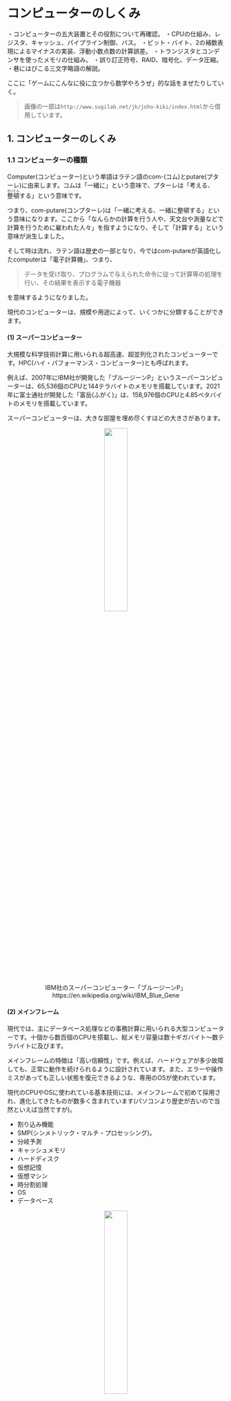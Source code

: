 # コンピューターのしくみ

・コンピューターの五大装置とその役割について再確認。
・CPUの仕組み、レジスタ、キャッシュ、パイプライン制御、バス。
・ビット・バイト、2の補数表現によるマイナスの実装、浮動小数点数の計算誤差。
・トランジスタとコンデンサを使ったメモリの仕組み。
・誤り訂正符号、RAID、暗号化、データ圧縮。
・巷にはびこる三文字略語の解説。

ここに「ゲームにこんなに役に立つから数学やろうぜ」的な話をまぜたりしていく。

>画像の一部は`http://www.sugilab.net/jk/joho-kiki/index.html`から借用しています。

## 1. コンピューターのしくみ

### 1.1 コンピューターの種類

Computer(コンピューター)という単語はラテン語のcom-(コム)とputare(プターレ)に由来します。コムは「一緒に」という意味で、プターレは「考える、<ruby>整頓<rt>せいとん</rt></ruby>する」という意味です。

つまり、com-putare(コンプターレ)は「一緒に考える、一緒に整頓する」という意味になります。ここから「なんらかの計算を行う人や、天文台や測量などで計算を行うために雇われた人々」を指すようになり、そして「計算する」という意味が派生しました。

そして時は流れ、ラテン語は歴史の一部となり、今ではcom-putareが英語化したcomputerは「電子計算機」、つまり、

>データを受け取り、プログラムで与えられた命令に従って計算等の処理を行い、その結果を表示する電子機器

を意味するようになりました。

現代のコンピューターは、規模や用途によって、いくつかに分類することができます。

#### (1) スーパーコンピューター

大規模な科学技術計算に用いられる超高速、超並列化されたコンピューターです。HPC(ハイ・パフォーマンス・コンピューター)とも呼ばれます。

例えば、2007年にIBM社が開発した「ブルージーンP」というスーパーコンピューターは、65,536個のCPUと144テラバイトのメモリを搭載しています。2021年に富士通社が開発した「富岳(ふがく)」は、158,976個のCPUと4.85ペタバイトのメモリを搭載しています。

スーパーコンピューターは、大きな部屋を埋め尽くすほどの大きさがあります。

<p align="center">
<img src="images/sc/IBM_Blue_Gene_P_supercomputer.jpg" width="33%" /><br>
IBM社のスーパーコンピューター「ブルージーンP」<br>
https://en.wikipedia.org/wiki/IBM_Blue_Gene
</p>

#### (2) メインフレーム

現代では、主にデータベース処理などの事務計算に用いられる大型コンピューターです。十個から数百個のCPUを搭載し、総メモリ容量は数十ギガバイト～数テラバイトに及びます。

メインフレームの特徴は「高い信頼性」です。例えば、ハードウェアが多少故障しても、正常に動作を続けられるように設計されています。また、エラーや操作ミスがあっても正しい状態を復元できるような、専用のOSが使われています。

現代のCPUやOSに使われている基本技術には、メインフレームで初めて採用され、進化してきたものが数多く含まれています(パソコンより歴史が古いので当然といえば当然ですが)。

* 割り込み機能
* SMP(シンメトリック・マルチ・プロセッシング)。
* 分岐予測
* キャッシュメモリ
* ハードディスク
* 仮想記憶
* 仮想マシン
* 時分割処理
* OS
* データベース

<p align="center">
<img src="images/sc/nec_acos6_px7900.gif" width="33%" /><br>
NEC社のメインフレーム「ACOS-6/PX7900」<br>
http://www.nec.co.jp/press/ja/9603/1401.html
</p>

#### (3) サーバ

サーバ(Server)は「給仕人」や「従者」という意味で、専門的な業務に用いられるコンピューターを指します。利用するOSやCPUによっていくつかの種類があります。

* UNIX(ユニックス)サーバ: UNIXというサーバ用OSを使用するサーバです。一般的に、高性能かつ大規模なコンピューターで構成されており、メインフレームの代用として使われることもあります。
* IA(アイエー)サーバ: パソコンと同じインテル系(インテル・アーキテクチャ)のCPUを使用するサーバです。そのため「PC(ピーシー)サーバ」とも呼ばれます。OSにはLinux(リナックス)やWindowsが使われます。UNIXサーバより性能が低いかわりに安いので、現代では最も広く使われています。
* Web(ウェブ)サーバ: インターネットに接続され、ウェブサイトのデータを提供するサーバです。多くはUNIXサーバやIAサーバが使われます。
* ラックマウント型サーバ: データセンターなどで使われる、電子機器収納棚(ラック)に搭載できるサイズで設計されたサーバです。多数のサーバーを効率よく収納できるため、データセンターなどの大規模な用途で使われます。
* ブレード型サーバ: ラックマウント型をさらに小型化したサーバです。ラックマウント型では個別に搭載していた「電源」や「LANボード」などを別ユニットに分離し、複数のサーバで共有することで小型化を実現しています。ラックマウント型以上にコンパクトかつ省電力ですが、ラックのような標準規格がないことから、価格は高めです。

<p align="center">
<img src="images/sc/nec_nx7700i.png" width="33%" /><br>
NEC社のUNIXサーバ「NX7700iシリーズ」<br>
左=ラックマウント型 中=ブレード型 右=タワー型<br>
https://jpn.nec.com/press/201211/20121128_04.html
</p>

#### (4) パソコン

パーソナル・コンピューターの略称で、個人が利用するコンピューターを指します。

デスクトップ型、ノート型、タブレット型などさまざまな形状が存在します。

<p align="center">
<img src="images/sc/dpb_lineup_workstation_270x140.jpg" width="33%" /><br>
HP社のパソコン<br>
https://jp.ext.hp.com/directplus/business/smb/
</p>

#### (5) マイクロコントローラー

自動車や家電製品などを制御するためのコンピューターです。MCU(マイクロ・コントローラー・ユニット)とも呼ばれます。価格と消費電力を下げるために性能は低く、メモリも数十キロバイトから数メガバイト程度しか搭載していません。

しかし、小型かつ安価であることから非常に広く利用されています。パソコンの部品にも、さまざまなマイクロコントローラーが組み込まれています。

<p align="center">
<img src="images/sc/ind_04.gif" width="45%" /><br>
EPSON社のマイクロコントローラーの利用例<br>
https://www.epson.jp/prod/semicon/products/micro_controller/
</p>

### 1.2 コンピューターの５大機能

コンピューターには次の5つの主要な機能が備わっています。

* 入力装置
* 演算装置
* 制御装置
* 記憶装置
* 出力装置

<p align="center">
<img src="images/sc/basic_components_of_a_computer.png" width="50%" />
</p>

#### (1) 入力装置

入力装置の役割は、文字や図形、音声のような「コンピューターの外部にあるデータ」を、コンピューターが扱える「0と1の組み合わせに変換する」ことです。

入力装置はデータをコンピューターに受け渡す入り口です。利用者(ユーザー)がコンピューターを操作するとき、最も目に触れる機会が多い装置です。入力装置には以下のようなデバイスがあります。

* タッチパネル
* ゲームパッド
* マウス
* キーボード
* マイク
* カメラ
* 各種センサー(赤外線センサー、地磁気センサー、温度センサーなど)
* LAN

#### (2) 演算装置と制御装置

現代のコンピュータでは、演算装置と制御装置はCPUにまとめられています。CPUはCentral Processing Unit(セントラル・プロセッシング・ユニット)の略称で、日本語では「中央処理装置」といいます。

「演算装置」と「制御装置」の役割は次のようになっています。

* 演算装置: 四則演算や比較などの演算を行う。
* 制御装置: データの流れ、命令の実行、その他の装置の制御などを行う。

「演算装置」はALU(Arithmetic Logical Unit, アリスマティック・ロジカル・ユニット、算術論理演算装置)とも呼ばれます。

### (3) 主記憶装置と補助記憶装置

記憶装置の役割は、入力装置から送られた「0と1の組み合わせを記憶する」こと、または、演算装置の計算結果としての「0と1の組み合わせを記憶する」こと、です。

記憶装置は大きく2つに分けられます。ひとつは「主記憶装置」で、コンピューターに入力されたデータやプログラム、演算装置によって処理されたデータを記憶します。

現代のコンピューターの主記憶装置には、DRAM(ダイナミック・ラム、ディーラム)やSRAM(スタティック・ラム、エスラム)が使われています。

主記憶装置に記憶させた内容は、電源を切ると全て消えてしまいます。そのため、重要なデータは、電源が切れても記憶が保持される「補助記憶装置」にコピーしておきます。

現代のコンピューターの補助記憶装置には次のようなものがあります。

* HDD(ハードディスク・ドライブ)
* SSD(ソリッド・ステート・ドライブ)
* USBメモリー
* SDカード
* 磁気テープ装置
* DVD(デジタル・バーサタイル・ディスク)
* ブルーレイディスク

一部の例外を除いて、全てのデータやプログラムは主記憶装置に記憶されます。他の装置は、主記憶装置に記憶されたデータやプログラムを読み取って処理を行います。

記憶装置の性能は、「記憶容量」と「サイクルタイム(読み書きにかかる時間)」によって評価されます。

一般に、主記憶装置は容量が少ない代わりに、サイクルタイムが短く、特にランダムアクセスサイクルタイムに優れています。対して、補助記憶装置は、ランダムアクセスサイクルタイムが長いかわりに、大きな容量を持っています。

| 装置の種類 | 記憶容量 | サイクルタイム |
|:----------:|:-------:|:--------------:|
| 主記憶装置 | ×(少ない) | ○(短い) |
| 補助記憶装置 | ○(多い) | ×(長い) |

### (4) 出力装置

出力装置の役割は、主記憶装置に記憶されている「0と1の組み合わせ」を、「利用者(ユーザー)が理解できる形で取り出す」ことです。

入力装置と並んで、利用者(ユーザー)にとって最も目に触れる機会が多い装置です。出力装置には以下のようなものがあります。

* 液晶ディスプレイ
* スピーカー
* ゲームパッドなどに内蔵された振動装置
* プリンタ
* モーター
* LAN

### 1.3 コンピューターの特徴

コンピューターの特徴は、高速な計算能力、正確性、データ記憶能力の3つが非常に優れていることです。

#### 高速な計算能力

コンピューターの最大の特徴は、四則演算、数の比較、論理演算などを非常に高速に実行できることです。コンピューターの実行速度は、周波数を表すHz(ヘルツ)という単位で表されます。

1Hzは「１秒間に１回」計算を処理できることを意味します。現代のコンピューターは5'000'000'000Hz以上の速度で動作します。つまり、１秒間に５０億回の計算を実行できるわけです。

コンピューターの世界では、速度や容量を表すために次のようなギリシャ語の単位を使います。

| 単位      | 10進数      | 2のべき乗  | 10のべき乗 | 2と10のべき乗の差 |
|:----------|------------:|:----------:|:---------:|-----------------:|
| K(キロ)   | 1千         |       2^10 |     10^3  | 24 |
| M(メガ)   | 100万       |       2^20 |     10^6  | 48,576 |
| G(ギガ)   | 10億        |       2^30 |     10^9  | 73,741,824 |
| T(テラ)   | 1兆         |       2^40 |     10^12 | 99,511,627,776 |
| P(ペタ)   | 1000兆      |       2^50 |     10^15 | 125,899,906,842,624 |
| E(エクサ) | 100京(けい) |       2^60 |     10^18 | 152,921,504,606,846,976 |
| Z(ゼタ)   | 10垓(がい)  |       2^70 |     10^21 | 180,591,620,717,411,303,424 |
| Y(ヨタ)   | 1𥝱(じょ)   |       2^80 |     10^24 | 208,925,819,614,629,174,706,176 |

通常は「2のべき乗」が使われます。ただし、国際的標準で決められた単位としては「10のべき乗」が正しいです。そのため、場合によって使い分けられます。

>ちなみに、テレビやディスプレイの解像度に使われる2Kや4KのKは、上表の「K(キロ)」のことです。しかし、実際の2Kの解像度は1920, 4Kの解像度は3840なので、正確には「約2K」と「約4K」になります。

また、コンピューターの性能をあらわす単位として、次のような単位が使われています。

| 単位 | 説明 |
|:----:|:-----|
| MIPS(ミップス) | メガ・インストラクションズ・パー・セコンドの略で、1秒間に100万回の整数演算命令を実行する能力をあらわす。 |
| GFLOPS(ギガ・フロップス) | ギガ・フローティングポイント・オペレーションズ・パー・セコンドの略で、1秒間に10億回の浮動小数点数演算命令を実行する能力をあらわす。 |
| TFLOPS(テラ・フロップス) | テラ・フローティングポイント・オペレーションズ・パー・セコンドの略で、1秒間に1兆回の浮動小数点数演算命令を実行する能力をあらわす。 |
| TOPS(トップス) | テラ・オペレーションズ・パー・セコンドの略で、CPUが最も得意な演算命令を、1秒間に1兆回を実行する能力をあらわす。

CPUの種類によって、性能は大きく異なります。パソコン用のCPUは、安いもので2～3GFLOPS、高価なものでは500GFLOPSを超えます。IAサーバ向けCPUでは2TFLOPSに達するものもあります。

スーパーコンピューターの富岳になると、その性能は500PFLOPS(ペタ・フロップス)になります。これは、パソコン用CPUと比べて100万倍の性能です。

#### 正確性

コンピューターは、計算を非常に正確に行うことができます。これは、デジタル電子回路の特徴でもあります。

電子回路がオフのときは0V(ボルト)、 オンのときは3Vというように、状態に応じて一定の差のある電圧をかけます。そして、1.5V未満なら0、1.5V以上なら1のようにデジタル化して処理を行います。

電子回路にはさまざまな理由でアナログ的なノイズが入り込むため、電圧は常に変化しています。しかし、デジタル回路の場合、たとえノイズが入り込んだとしても最終的にはデジタル化されるため、情報が失われることはありません。

#### データ記憶能力

電子回路には「非常に小さく作ることができる」という特徴があります。この特徴によって、コンピューターは大量の0, 1を記憶することができます。2つの値を組み合わせることで、さまざまなデータを記憶できます。

0, 1の2文字だけで数字を表現する方法は「２進数」といいます。２進数の１桁をあらわす単位としてbit(ビット)が使われます。ビットを複数まとめた単位をbyte(バイト)といいます。

2008年になって、ISO(国際標準化機構)およびIEC(国際電気標準会議)により、国際標準を「8ビット=1バイト」とすることが決められました。これによって、現代では「8ビット=1バイト」とすることがほとんどです。

現代の主記憶装置に使われているDRAMは、わずか数百個の原子で1ビットを記憶することができます。そのため、指先に乗るようなチップひとつで10億文字ものデータを記憶することができるのです。

補助記憶装置は電源無しで記憶を保存する必要があるため、主記憶装置よりかなり多くの原子が必要となります。IBM社によると、HDDの場合は約100万個の原子が必要です。

反面、主記憶装置ほど速度が重要でないことからさまざまな工夫を組み込みやすく、電圧の段階を増やしたりチップを多層化したりして、指先に乗るようなマイクロSDカードに1兆文字ものデータを記憶できるようになっています。

>**【C言語は、1バイトのビット数を決めていない】**<br>
>2008年以前、1バイトのビット数は決められていませんでした。実際に、昔のコンピューターには「4ビット=1バイト」や「6ビット=1バイト」、「9ビット=1バイト」のものがありました。
>9ビット=1バイトのコンピューターとして有名なものに、DEC社が開発したPDP-10(ピーディーピー・テン)や、NEC社が開発したACOS-6(エイコス・シックス)というメインフレームがあります。ACOS-6は2009年頃まで稼働していたようです。<br>
>また、C言語の規格では、今でも「1バイト=8ビット以上」と定義されています。

## 2. CPUのしくみ

### 2.1 CPUの中身

CPUには制御装置と演算装置が組み込まれています。制御装置は主記憶装置から命令を読み取り、命令の内容を解読して他の装置に指示を出します。演算装置は制御装置から受けた指示にしたがって、四則演算や数値の比較を行います。

CPUは「ダイ(die、サイコロの単数形)」と呼ばれる薄いシリコンチップの表面に、数千万から数百億個の電子回路を焼き付けて作られています。

しかし、ダイのままでは小さすぎて他の装置と接続することができません。そのため、ダイをプラスチック板の上に乗せて、ダイの端から銅線をプラスチック板の裏側に伸ばし、その先端に、他の装置とつなぐための細いピンを出してあります。ダイを乗せたプラスチック板のことを「パッケージ」といいます。

<p align="center">
<img src="images/sc/1401-1-A.jpg" width="33%" /><br>
</p>

ダイの中身はいくつかの機能ブロックに分かれています。機能ブロックの配置や種類、数はCPUによって異なります。

<p align="center">
<img src="images/sc/1401-2-A.jpg" width="50%" /><br>
ダイはブロックに分かれている
</p>

各ブロックの役割は次のようになっています。

| 名前 | 分類 | 機能 |
|:----:|:----:|:-----|
| バスインターフェイス | 制御装置 | CPUの外にある他の装置と接続する |
| 制御ユニット | 制御装置 | デコーダが解読した命令に従って、他の装置に指令を出す |
| キャッシュメモリ | 制御装置 | 主記憶装置から読み取ったデータを一時的に記憶する |
| フェッチユニット | 制御装置 | キャッシュメモリから命令を読み取る |
| デコーダ | 制御装置 | フェッチユニットが読み取った命令を解読する |
| 整数演算ユニット | 演算装置 | 整数の四則演算や比較を実行する |
| 浮動小数点演算ユニット | 演算装置 | 浮動小数点数の四則演算や比較を実行する |

なお、銅線はダイの外周部にある小さな長方形の部品に接続されます。

### 2.2 クロック

コンピューターの動作のタイミングを取るために、制御ユニットには「クロック・ジェネレータ」という回路が内蔵されています。

>クロック(clock)は「時計」という意味です。

クロックジェネレータは「クロック信号」を規則正しく発生させる回路です。コンピューターは、クロック信号に合わせてすべての動作を開始します。

クロック信号を発生させる速度を「クロック周波数」といいます。コンピューターの速度は「クロック周波数」で表されます。

例えば、5GHzで動作するコンピューターには、クロック周波数5GHz1のクロックジェネレータが搭載されています。

一般に、クロック周波数が高くなれば、コンピューターの動作速度も速くなります。

### 2.3 レジスタ

CPUの1回の処理時間を秒数であらわすとしましょう。クロック周波数5GHzのCPUの場合、1回の処理時間は、

0.000000002秒

となります。ただ、秒数だとゼロが多すぎて分かりにくいです。そこで、通常は次のような非常に短い時間をあらわす単位を使います。

| 単位 | 10進数 | 10のべき乗 |
|:-----|-------:|:----------:|
| ミリ秒(ms) | 1千分の1秒 | 10^-3 |
| マイクロ秒(μs) | 100万分の1秒 | 10^-6 |
| ナノ秒(ns) | 10億分の1秒 | 10^-9 |
| ピコ秒(ps) | 1兆分の1秒 | 10^-12 |

周波数5GHzのCPUの場合、1回の処理時間は0.2ナノ秒(=200ピコ秒)です。

この時間の単位は記憶装置の速度をあらわすために使われます。2022年現在、CPUと記憶装置の動作速度と容量は次のようになります。

| 装置 | 動作速度 | 容量 |
|:----:|---------:|-----:|
| CPU(5GHz) | 200ピコ秒 | ---- |
| 主記憶装置(DDR4 SDRAM) | 100ナノ秒 | 4G～2Tバイト |
| 補助記憶装置(SSD) | 50～200マイクロ秒 | 256G～4Tバイト |
| 補助記憶装置(HDD) | 10～20ミリ秒 | 1T～16Tバイト |

各装置のあいだで、動作速度の単位が異なるところに注目してください。CPUの速度は、次に速い主記憶装置にくらべて500倍も高速です。

CPUから主記憶装置に、データを読み書きする指令を出したとします。するとCPUは、主記憶装置の処理が終わるまで、じっと待っていなくてはなりません。これでは、せっかくの超高速な計算能力が活かせません。

この問題を解決するために、CPUには「レジスタ」と「キャッシュメモリ」という2つの特別な記憶装置が組み込まれています。

「レジスタ」は制御ユニットに搭載されている「超高価で超高速な記憶装置」です。レジスタはCPUとまったく同じ速度で動作します。

ひとつのレジスタには、数ビットから数百程度のデータを記憶することができます。レジスタの数えかたは「本(ほん)」です。例えば、インテル社の「Core i(コア・アイ)」というCPUには、以下のレジスタが組み込まれています。

| 種類 | 本数 | ビット数 |
|:----:|---:|---------:|
| 汎用レジスタ | 16 | 64 |
| 命令ポインタ |  1 | 64 |
| フラグレジスタ | 1 | 32 |
| 浮動小数点数レジスタ | 8 | 80 |
| 拡張命令用レジスタ | 16 | 128 |

CPUが実行するほとんど命令は、レジスタに記憶させたデータを使って演算を行います。

>主記憶装置の速度は毎年のように向上しているのですが、CPUの向上率のほうがはるかに高いため、CPUと主記憶装置の速度差が埋まる気配はありません。

### 2.4 キャッシュメモリ

<p align="center">
<img src="images/sc/memory_hierarchy.png" width="45%" /><br>
コンピューターの記憶階層
</p>

レジスタは非常に高速ですが、高価で複雑なため、CPUに組み込める数は多くありません。そのため、レジスタだけでは大量のデータを扱うことができません。

そこで、レジスタと主記憶装置のあいだに、両者の中間の特性を持つ記憶装置を組み込みます。これが「キャッシュメモリ」です。

キャッシュメモリは、主記憶装置の速度をおぎなうために作られた、多少高価だけれど比較的高速な記憶装置です。

高速になるほど価格も高くなります。現代のCPUでは、価格と性能のバランスを取るために、数種類のキャッシュメモリを組み合わせることが多いです。

最も高価で高性能なものを1次キャッシュメモリと呼びます。次に高性能なものを2次キャッシュメモリ、その次に高性能なものを3次キャッシュメモリと呼びます。

>「1次キャッシュメモリ」は長くて読みづらいため、L1(エルワン)キャッシュ、L2(エルツー)キャッシュ、L3(エルスリー)キャッシュと呼ばれることが多いです。なお、LはLevel(レベル)の頭文字です。

2022年現在の、レジスタとキャッシュメモリを加えた各装置の速度と容量は次のようになります。

| 装置 | 動作速度 | 容量 |
|:----:|---------:|-----:|
| CPU(5GHz) | 200ピコ秒 | ---- |
| レジスタ | 200ピコ秒 | 数百バイト |
| L1キャッシュ | 1ナノ秒 | 32K～64Kバイト |
| L2キャッシュ | 3～4ナノ秒 | 256K～1Mバイト |
| L3キャッシュ | 7～10ナノ秒 | 4M～256Mバイト |
| 主記憶装置(DDR4 SDRAM) | 100ナノ秒 | 4G～2Tバイト |
| 補助記憶装置(SSD) | 50～200マイクロ秒 | 256G～4Tバイト |
| 補助記憶装置(HDD) | 10～20ミリ秒 | 1T～16Tバイト |

キャッシュを組み込んだことで、装置間の動作速度の差が小さくなっていることが分かります。

キャッシュメモリの役割は、CPUが使いそうなデータを主記憶装置からコピーしておき、CPUが遅い主記憶装置から読み出す回数を減らすことです。

CPUが記憶装置からデータを読み出すときは、最初にキャッシュメモリを調べます。データがキャッシュメモリにあれば、CPUはそのデータを使って演算を行います。

データがキャッシュメモリになかった場合、仕方がないので主記憶装置からデータを読み出します。このとき、必要なデータの前後の部分もまとめて読み出して、キャッシュメモリにコピーしておきます。

コンピューターが扱うデータは、配列のように連続して読み書きするものが多いです。そのため、CPUが読み書きするデータは、直前に読み書きしたデータのすぐ近くにあることが多いです。この性質は「参照の局所性」と呼ばれています。

CPUが読み書きしたいデータが、キャッシュメモリに記憶されている確率を「キャッシュヒット率」といいます。キャッシュメモリは、キャッシュヒット率が90%以上になるように設計されます。

>L3キャッシュだけが組み込まれている仮定すると、ヒット率が90%のときの平均的な読み書き速度は、
>
>100ナノ秒 × 0.1 + 10ナノ秒 × 0.9 = 19ナノ秒
>
>となります。主記憶装置だけでは100ナノ秒かかっていたのに比べて、平均では約５倍の速さで読み書きできることが分かります。

キャッシュヒット率は、プログラムの作り方によって大きく変化します。現代のコンピューターでは、「理論上高速だがキャッシュヒット率が低いプログラム」よりも、「理論上は低速だがキャッシュヒット率が高いプログラム」のほうが、処理が速くなることが多いです。

### 2.5 パイプライン制御

CPUが命令を実行する流れは、次のようにいくつかの細かい基本動作に分けられます。

1. 記憶装置からの命令の読み出し
2. 命令の解読
3. レジスタからのデータの読み出し
4. 演算の実行
5. レジスタへのデータの書き戻し

これらの基本動作は順番に実行され、1～5のすべてが完了した時点でひとつの命令の実行が完了します。ただし、基本動作ごとに独立した電子回路として作られているため、並列に実行できるようになっています。

<p align="center">
<img src="images/sc/cpu_pipeline.png" width="33%" />
</p>

このように、基本動作を並列に実行すると、最初の命令だけは5クロックかかるものの、それ以降の命令は1クロックごとに実行されます。基本動作を並列に実行するしくみを「パイプライン制御」といいます。

クロックを向上させるには、基本動作をより細かい処理に分割して並列に実行します。このしくみことを「スーパーパイプライン」といいます。

#### パイプラインの弱点

パイプラインの弱点は、`if`などの分岐命令です。分岐するかどうかは「4.演算の実行」が行われるまで分からないからです。

例えば、上の図の②が分岐命令だとします。分岐命令が4を完了するまでに、③、④、⑤という3つの命令が読み出されます。

しかし、分岐先が分からないのに、どうやったら次の命令が判断できるのでしょう。この判断には「分岐予測」という技術が使われているのですが、今回は単純に`if`の直後にある命令列を読み出すことにします(分岐しないと予測したことになります)。

この命令列は「`if`の条件式が真」の場合に実行されるはずの命令です。4の結果、条件式が真ならば、読み出しだ③、④、⑤は何事もなく実行が続けられます。

しかし、条件式が偽の場合は、読み込んだ③、④、⑤はパイプラインから即座に取り除かれ、分岐先の命令を1から読み出し直します。③、④、⑤の読み出しに使った時間は無駄になりますが、仕方ありません。

このように、分岐命令はパイプラインの効率を大きく低下させる可能性があります。スーパーパイプラインのように、処理を分割すればするほど無駄になる時間が増加します。現代のCPUは20段前後という長いパイプラインを持つので、分岐予測の失敗は性能に大きく影響することになります。

>サーバ用などの高価なCPUでは、複数のパイプラインを用意して、分岐する場合としない場合の両方の命令を読み出してしまうものも存在します。しかし、非常にコストがかかるため、一般のCPUで採用される気配はありません。

### 2.6 バス

CPU内部の各ブロックは、「バス(bus)」という線でつながっています。命令やデータ、制御信号は、バスを通して各ブロックに送られます。

また、CPUと他の装置のあいだも別のバスでつながっています。CPU内部のバスを「内部バス」、CPUと他の装置をつなぐバスを「外部バス」といいます。

バスは複数の線で構成されています。線数が多いほど一度に多くのデータをやり取りすることができます。バスの線数のことを「バス幅(はば)」といいます。一般に、CPUのビット数は内部バスの線数によって決まります。32ビットCPUの内部バス幅は32本です。

### 2.7 マルチプロセッサとマルチ「コア」プロセッサ

現代のコンピュータシステムでは、複数のCPUが組み込まれることが当然となってきています。複数のCPUを組み込むことで、システムの性能を高めることができます。

コンピューターシステムの中に複数のCPUを組み込むことを「マルチプロセッサ」といいます。スーパーコンピューター、メインフレーム、サーバで使われています。

「マルチコアプロセッサ」は、CPU内部にあるいくつかのブロックをまとめて「コア」とし、この「コア」を複数搭載したCPUのことです。マルチプロセッサよりも安価に性能を上げることができます。

現代では、マイクロコントローラのような低価格なものをのぞいて、ほとんどのコンピュータシステムで使われています。

## 3. データの表現方法

### 3.1 10進数と2進数

>* 2進数を知っていると、片手の指で0～31まで数えられる。

正確性の解説で説明したように、コンピューターが扱う命令やデータは、内部では電圧の違い(0Vと3Vなど)で表現されています。しかし、データを電圧の組み合わせとして考えるのは簡単ではありません。そこで、普段は電圧を数字の0と1に置き換えて考えます。

普段、わたしたちが買い物をしたり数を数えたりするときは、10進数で計算を行います。10進数は次の規則であらわされます。

* 0, 1, 2, 3, 4, 5, 6, 7, 8, 9という10種類の文字を使って数を表現する。
* 数は0～9まで順番に増えていき、9の次はひとつ桁が上がって10になる。
* 各桁の大きさは10のべき乗で表現する。1=10の0乗、10=10の1乗、100=10の2乗、0.1=10の-1乗など。

べき乗の底(てい)にあたる数を「基数(きすう)」といいます。10進数の基数は10です。また、べき乗で表現された各桁の大きさのことを「桁の重み」といいます。

小数をあらわすには、べき数をマイナスにします。

さて、コンピューターはすべての処理を0と1の組み合わせで行います。このような、2つの文字を使って数をあらわす方法を「2進数」といいます。2進数は次の規則であらわされます。

* 0, 1という2種類の文字を使って数を表現する。
* 数は0～1まで順番に増えていき、1の次はひとつ桁が上がって10になる。
* 各桁の大きさ(桁の重み)は2のべき乗で表現する。1=2の0乗、10=2の1乗、100=2の2乗、0.1=2の-1乗など。
* 基数は2。

C++言語で2進数を書くときは、先頭に`0b`(ゼロ・ビー)を付けます。10進数の1234を2進数にすると0b10011010010になります。

### 3.2 16進数と8進数

>* バグの原因をさぐるためにメモリを直接調べるときとか、知っておかないと詰む。

2進数を使うと、コンピューターが扱うデータをそのまま表現することができます。しかし、2進数はすぐに桁数が大きくなるため、読み書きに向いていません。

例えば10進数の1234は、2進数では0b10011010010と書く必要があります。そこで、2進数の代わりに8進数や16進数が使われるようになりました。8と16は2のべき乗なので、2進数との変換が簡単に行えます。

8進数は次の規則であらわされます。

* 0, 1, 2, 3, 4, 5, 6, 7という8種類の文字を使って数を表現する。
* 数は0～7まで順番に増えていき、7の次はひとつ桁が上がって10になる。
* 各桁の大きさは8のべき乗で表現する。1=8の0乗、10=8の1乗、100=8の2乗、0.1=8の-1乗など。
* 基数は8。

C++言語で8進数を書くときは、先頭に`0`(ゼロ)を付けます。10進数の1234を8進数にすると02322となります。

2進数から8進数に変換するには、2進数を下位から3桁ごとに区切り、それぞれを0～7の数字に置き換えます。

```txt
0b 10 011 010 010
   ↓   ↓   ↓   ↓
   2   3   2   2
```

16進数は次の規則であらわされます。

* 0, 1, 2, 3, 4, 5, 6, 7, 8, 9, A, B, C, D, E, Fという16種類の文字を使って数を表現する。
* 数は0～Fまで順番に増えていき、Fの次はひとつ桁が上がって10になる。
* 各桁の大きさは16のべき乗で表現する。1=16の0乗、10=16の1乗、100=16の2乗、0.1=16の-1乗など。
* 基数は16。

C++言語で16進数を書くときは、先頭に`0x`(ゼロ・エックス)を付けます。10進数の1234を16進数にすると0x4D2となります。

2進数から16進数に変換するには、2進数を下位から4桁ごとに区切り、それぞれを0～Fの数字に置き換えます。

```txt
0b 100 1101 0010
    ↓    ↓    ↓
    4    D    2
```

### 3.3 マイナスの表現方法

>* これも、バグの原因をさぐるためにメモリを直接調べるときとか、知っておかないと詰む。

コンピューターでは、数値の符号も0と1で表現しなくてはなりません。負の数を表現するには「2の補数」を使います。

補数とは、

>基準となる数から、元の数を引いた数

のことです。式であらわすと次のようになります。

>元の数の補数 = 基準となる数 - 元の数

「2の補数」の場合、「基準となる数」は「表現可能な最大値+1」です。

例えば4ビットの値の場合、表現可能な最大値は0b1111なので、基準となる数は0b10000となります。

このとき、数値の6について2の補数を計算すると、

0b10000 - 0b110 = 0b1010

となります。これは-6を意味します。

2の補数を使って、4ビットで負の数をあらわすと次のようになります。

| 10進数 | 2進数 |
|:--:|:----:|
| +7 | 0111 |
| +6 | 0110 |
| +5 | 0101 |
| +4 | 0100 |
| +3 | 0011 |
| +2 | 0010 |
| +1 | 0001 |
|  0 | 0000 |
| -1 | 1111 |
| -2 | 1110 |
| -3 | 1101 |
| -4 | 1100 |
| -5 | 1011 |
| -6 | 1010 |
| -7 | 1001 |
| -8 | 1000 |

最上位の桁に注目すると、正の数では常に0、負の数では常に1になっていることが分かります。

### 3.4 小数の表現方法

>* しくみを知っておくと、ゲームでもいざというとき役に立つ。

コンピューターで小数を表現する方法には「固定小数点数」方式と「浮動小数点数」方式があります。

固定小数点数では、決められた下位ビットを小数部、小数部より上位のビットを整数部として扱います。例えば8ビットの固定小数点数で、下位3ビットを小数部とすると次のようになります。

```txt
         | 符号 |        整数部         |         小数部        |
         |   0  |  0  |  0  |  0  |  0  |   0   |   0   |   0   |
桁の重み |   ±  |  8  |  4  |  2  |  1  |  0.5  | 0.25  | 0.125 |
```

この例では、00000.000のように、下位3ビットと上位5ビットのあいだに小数点があると考えます。表現できる小数は次のようになります。

| 10進数 | 2進数 |
|:-------:|:---------:|
| +15.875 | 01111.111 |
|   ︙    |    ︙     |
| +0.875  | 00000.111 |
| +0.75   | 00000.110 |
| +0.625  | 00000.101 |
| +0.5    | 00000.100 |
| +0.375  | 00000.011 |
| +0.25   | 00000.010 |
| +0.125  | 00000.001 |
|  0      | 00000.000 |
| -0.125  | 11111.111 |
| -0.25   | 11111.110 |
| -0.375  | 11111.101 |
| -0.5    | 11111.100 |
| -0.625  | 11111.011 |
| -0.75   | 11111.010 |
| -0.875  | 11111.001 |
| -1      | 11111.000 |
|   ︙    |    ︙     |
| -16     | 10000.000 |

10進数の整数の場合、2進数でもまったく同じ数をあらわすことができました。しかし、10進数の小数の場合は、2進数では表現できないことがほとんどです。

この性質は、次に説明する「浮動小数点数」でも同じです。

固定小数点数はビットを整数部と小数部に分けているため、表現できる範囲がせまくなります。「浮動小数点数」方式は、この問題を解決するために作られました。

浮動小数点数では、数を「べき乗」を使って表現します。そのために、ビットを「指数部(しすうぶ)」と「仮数部(かすうぶ)」に分けます。そして、以下の式によって数をあらわします。

>数 = 仮数 × 基数の「指数」乗

浮動小数点数では、「1の位にはじめて1が来る」ように指数を調節します。この処理を「正規化(せいきか)」といいます。そして、「正規化された値」のことを「仮数」といいます。

浮動小数点数では、負の値を符号ビットのみであらわします。「2の補数」は使いません。

8ビットの浮動小数点数で、符号1ビット、指数部5ビット、仮数部2ビットに分けたものは次のようになります。

```txt
         | 符号 |        指数部                |  仮数部  |
         |   0  |  0  |  0  |  0  |  0  |  0  |  0  |  0  |
桁の重み |   ±  |  16 |  8  |  4  |  2  |  1  |  ?  |  ?  |
```

上の表では、仮数部の桁の重みを「?」としています。浮動小数点数では「仮数部の桁の重みは、指数部によって変化する」ためです。

浮動小数点数では、ビットを効率的に使うために、指数と仮数の表現方法を次のように定めています。

>指数部 = 指数 + 指数の最大値の半分
>
>仮数部 = 仮数 - 1

指数部の表現方法を「イクセス表現」といいます。イクセス(excess)は「過剰、超過」という意味です。上記の8ビット浮動小数点数の場合、「指数部 = 指数 + 15」となります。

仮数部の表現方法は、「隠しビット表現」または「ケチ表現」といいます。この方法は「正規化された値の1の位は常に1」という事実を利用しています(常に1なので、データとして持っておく必要がない)。

ただし、ケチ表現をつかうと常に1が<ruby>補<rt>おぎな</rt></ruby>われるため、ゼロを表現できなくなってしまいます。そこで、「指数部のビットがすべて0のとき、仮数部を正規化していない(普通の)小数として扱う」という特別ルールがあります。

正規化されていない値のことを「非正規化数」といいます。一般に、ゼロ以外の非正規化数が計算にまじると、処理速度が大きく低下します。できるだけ避けるようにしましょう。

もう一つの特別ルールとして、「指数部のビットが全て1のとき、仮数部が0なら無限大、0以外なら非数(計算不能な値)とみなす」というルールがあります。

「無限大」は「掛け算の結果が、表現可能な最大値を超えるとき」に設定されます。無限大にはどんな数を足しても掛けても、結果は無限大になります。

非数は「無限大同士の割り算」や「0同士の割り算」などを行ったときに設定されます。非数を含む計算の結果は常に非数になります。

| 10進数 | 2進数 |
|:------:|:-----------:|
|  非数   | 0 11111 11 |
|   ︙    |     ︙     |
|  非数   | 0 11111 01 |
| +無限大 | 0 11111 00 |
| +57344  | 0 11110 11 |
| +49152  | 0 11110 10 |
|   ︙    |     ︙     |
| +2      | 0 10000 00 |
| +1      | 0 01111 00 |
| +0.109375 | 0 01011 11 |
| +0.09375 | 0 01011 10 |
| +0.00006103515625 | 0 00001 00 |
| +0.00000762939453125 | 0 00000 01 |
| +0      | 0 00000 00 |
| -0      | 1 00000 00 |
| -0.00000762939453125 | 1 00000 01 |
| -0.00006103515625 | 1 00001 00 |
| -0.09375 | 1 01011 10 |
| -0.109375 | 1 01011 11 |
| -1      | 1 01111 00 |
| -2      | 1 10000 00 |
|   ︙    |    ︙     |
| -49152  | 1 11110 10 |
| -57344  | 1 11110 11 |
| -無限大 | 1 11111 00 |
|  非数   | 1 11111 01 |
|   ︙    |     ︙     |
|  非数   | 1 11111 11 |

浮動小数点数では「2の補数」を使いません。そのため、表現可能な範囲はプラスでもマイナスでも同じです。これは、2の補数を使う整数や固定小数点数とは異なります。

上の表からも分かるように、浮動小数点数を使うと、整数や固定小数点数と同じビット数で、はるかに広い範囲の数をあらわせます。

しかし、浮動小数点数を使っても、すべての10進数の小数を正確にあらわすことはできません。

浮動小数点数用の電子回路は高価なため、マイクロコントローラーなどのコストが重要な用途では搭載していないことが多いです。

### 3.5 ２進化１０進数(BCD)

>* ゲームではまず使わないけど、社会では大活躍。

普通の２進数では、どうがんばってもすべての１０進数の小数をあらわすことはできません。しかし、銀行のように、数値を正確に扱うことが重要な業務では、すべての１０進数の小数をあらわせなくてはなりません。

このような場合、「２進化１０進数」という方式が使われます。

２進化１０進数では、0～9を4ビットで表現します。4ビットは0～15までの値を表現できますが、そのうち0～9を有効な値として扱います(10～15は使いません)。

C言語には２進化１０進数を表現する方法が用意されていません。そこで、2進数か16進数で代用します。10進数の1234を２進化１０進数で表現すると次のようになります。

```txt
    1    2    3    4
    ↓    ↓    ↓    ↓
0b 0001 0010 0011 0100
```

小数を表現するには、２進化１０進数と固定小数点数を組み合わせます。小数点以下3桁まで表現する場合、
1.234は次のようになります。

```txt
    1  . 2    3    4
    ↓    ↓    ↓    ↓
0b 0001 0010 0011 0100
```

このように、２進化１０進数では１０進数を直接扱うため、すべての10進数の小数を正確にあらわすことができます。

## 4. 記憶装置に使われている技術

### 4.1 半導体メモリのしくみ

>* SRAMとDRAMは適材適所。
>* SRAM: 速くて省電力。でかくて高い。
>* DRAM: そこそこの速さで、小さくて安い。電力を食う。

記憶装置に使われる半導体メモリには、次のような種類があります。

* RAM(ランダム・アクセス・メモリ): 読み書きどちらも可能で、電源が切れるとデータが消えるメモリ。本来は「好きな順序で読み書きできるメモリ」を意味する。一般に、書き換え可能回数に制限はない。
* SRAM(エス・ラム): RAMの一種。複数のトランジスタを使って構成されており、非常に高速で消費電力も低いが、高価。
* DRAM(ディー・ラム): RAMの一種。1つのトランジスタと1つのコンデンサで構成されており、非常に安く小さく作ることができる。速度は普通。
* SDRAM(エスディー・ラム): DRAMの一種。
* ROM(ロム、リード・オンリー・メモリ): 製造時にデータが書き込まれ、書き換えができない(読み込み専用)メモリ。
* EPROM(イーピー・ロム): ROMの一種。EPは「イレーザブル・プログラマブル」の略で、紫外線を当てることでデータを消去し、再度書き込むことができる。ROMのくせに。書き換え可能な回数は数千回程度。
* EEPROM(イーイーピー・ロム): ROMの一種。EEPは「エレクトリカリー・イレーザブル・プログラマブル」の略で、紫外線の代わりに高電圧によってデータを消去する。書き換え可能な回数は百万回程度。
* FLASH(フラッシュ)メモリ: EEPROMを改良し、ビット単位でなくブロックと呼ばれる数十Kバイト単位でデータを消去・書き込みできるようにしたもの。ビット単位の操作をしなくて済むため、安価かつ大容量のものが作れるようになり、すごい勢いで普及した。書き換え可能回数はブロックごとに数百～数万回程度。SSD, USBメモリ, SDカードの中身。

これらのうち、プログラムを作る上で重要なのはSRAMとDRAMです。

#### SRAM(スタティック・ラム)

SRAMは6個のトランジスタを複雑に配線することで作られます。一度記憶させた内容は、通電さえしていれば、あとは何もしなくても維持されます。この特性が「スタティック(変化しない)」という名前の由来です。

SRAMは非常に高速かつ省電力ですが、回路が大きく複雑なため、容量を増やすことが難しいです。

>ファミリーコンピュータなどで使われた「バッテリーバックアップ」は、SRAMと電池を組み合わせることでデータを保持しています。

#### DRAM(ダイナミック・ラム)

DRAMは1個のトランジスタと1個のコンデンサを配線するだけで作れます。そのため、SRAMと比べた回路規模は1/20程度です。

DRAMは、コンデンサが空なら0、電気が溜まっていれば1として扱います。コンデンサの特性上、時間が経つと電気が抜けて値が変化してしまうため、一定時間ごとに内容を記憶し直す「リフレッシュ」という処理が必要です。

リフレッシュのたびに電力を消費するため、電力効率は悪いです。また、リフレッシュ中はメモリの読み書きができません。2022年現在のメモリ規格では、リフレッシュ間隔は7.8マイクロ秒(0.0000078秒)とされています。

また、値を読み取るときにもコンデンサの電気が抜けるため、読み取ったあとにもリフレッシュが必要です。コンデンサ自体も読み書きが遅いうえにリフレッシュ処理も必要なため、読み書きの速度はあまり速くありません。

徐々に電気が抜けていくことから「ダイナミック(常に変化する)」という名前が付けられました。

実際にコンピューターに搭載されているメモリは、DRAMをベースに小容量のSRAMをキャッシュメモリとして搭載し、連続したデータの読み書き速度を向上させています。

### 4.2 SSDとHDD

>* 時代はSSD。
>* HDDは大容量、高信頼性が必要な用途で使われる。

SSD(ソリッド・ステート・ドライブ, Solid State Drive)は、FLASHメモリで作られた補助記憶装置です。

ソリッドステートは「固体の状態」という意味で、HDDのような可動部品を全く使わないことから名付けられました。

<p align="center">
<img src="images/sc/Ssd_960.jpg" width="25%" /><br>
https://commons.wikimedia.org/wiki/File:Ssd_960.jpg
</p>

SSDは次のような特徴を持っています。

* 補助記憶装置のなかでは読み書きの速度がかなり速い。
* 音を出さない。
* 可動部品がないため衝撃に強い。

現代の快適なPCライフのうち、多くの部分がSSDの特徴によって生み出されています。

HDD(ハード・ディスク・ドライブ, Hard Disk Drive)は、アルミニウムやガラスなどの硬い円盤(「プラッタ」といいます)に、磁性体(じせいたい、磁石の一種)を塗り、磁気制御装置(磁気ヘッド)によって情報を読み書きする補助記憶装置です。

<p align="center">
<img src="images/sc/1504-1-01.jpg" width="25%" /> <img src="images/sc/1504-3-04.jpg" width="25%" /><br>
左:HDDの構造 右: 磁気ヘッドが磁気を読み書きする模式図
</p>

「ハードディスク」という名前は、硬い円盤状の素材を使うことから名付けられました。HDDは次のような特徴を持っています。

* 書き換え回数が非常に多い。
* 長期間放置してもデータが消えにくい。
* 価格が安い。

PC用途では、HDDはSSDに取って代わられつつあります。しかし、速度よりも容量が必要な分野では、今後もHDDが使われ続けるだろうと言われています。

### 4.3 

・誤り訂正符号、RAID、暗号化、データ圧縮。




## 5. 

・巷にはびこる三文字略語の解説。






多くのゲームでは1/60秒単位で処理が行われます。そのため、1/60秒をあらわす単位として「フレーム」が使われます。

>例：「このエフェクトの表示時間、あと4フレーム短くならない？」

1/60秒は約16.7ミリ秒なので、この間に光が進む距離は約5千キロメートルです。日本からブラジルまでの距離は約1.7万キロメートルなので、光の速度でも3フレーム以上かかることになります。

<p align="center">
<img src="images/sc/japan_to_brazil.png" width="33%" />
</p>



